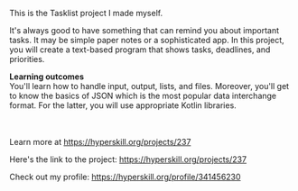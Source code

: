 This is the Tasklist project I made myself.

<p>It's always good to have something that can remind you about important tasks. It may be simple paper notes or a sophisticated app. In this project, you will create a text-based program that shows tasks, deadlines, and priorities.

<b>Learning outcomes</b><br>
You'll learn how to handle input, output, lists, and files. Moreover, you'll get to know the basics of JSON which is the most popular data interchange format. For the latter, you will use appropriate Kotlin libraries.</p><br/><br/>Learn more at <a href="https://hyperskill.org/projects/237?utm_source=ide&utm_medium=ide&utm_campaign=ide&utm_content=project-card">https://hyperskill.org/projects/237</a>

Here's the link to the project: https://hyperskill.org/projects/237

Check out my profile: https://hyperskill.org/profile/341456230
